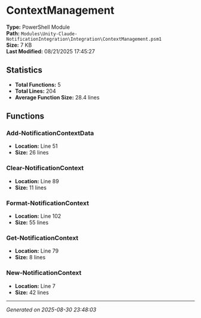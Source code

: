 # ContextManagement

**Type:** PowerShell Module  
**Path:** `Modules\Unity-Claude-NotificationIntegration\Integration\ContextManagement.psm1`  
**Size:** 7 KB  
**Last Modified:** 08/21/2025 17:45:27  

## Statistics

- **Total Functions:** 5
- **Total Lines:** 204
- **Average Function Size:** 28.4 lines

## Functions


### Add-NotificationContextData

- **Location:** Line 51
- **Size:** 26 lines

 
### Clear-NotificationContext

- **Location:** Line 89
- **Size:** 11 lines

 
### Format-NotificationContext

- **Location:** Line 102
- **Size:** 55 lines

 
### Get-NotificationContext

- **Location:** Line 79
- **Size:** 8 lines

 
### New-NotificationContext

- **Location:** Line 7
- **Size:** 42 lines



---
*Generated on 2025-08-30 23:48:03*

